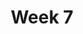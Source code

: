 ---
    title: Week 7
    weekNumber: 7
    days:
      - date: 2023-2-21
        events:
          
          "**HW 4**{: .label .label-hw } [Simulation, Sampling, and Hypothesis Testing](http://datahub.ucsd.edu/user-redirect/git-sync?repo=https://github.com/dsc-courses/dsc10-2023-wi&subPath=homeworks/hw04/hw04.ipynb)":
      - date: 2023-2-22
        events:
          "**LEC 17**{: .label .label-lecture } [Permutation Testing, Bootstrapping](http://datahub.ucsd.edu/user-redirect/git-sync?repo=https://github.com/dsc-courses/dsc10-2023-wi&subPath=lectures/lec17/lec17.ipynb) [✏️](resources/lectures/lec17/lec17.html) [Watch 🎥](https://podcast.ucsd.edu/watch/wi23/dsc10_b00/18/kaltura)":
            "[CIT 12.2-13.2](https://inferentialthinking.com/chapters/12/2/Causality.html)"
        
          "**DIS 7**{: .label .label-disc } [Hypothesis Testing and Permutation Testing](https://practice.dsc10.com/disc07/index.html) - [Dasha 🎥](https://podcast.ucsd.edu/watch/wi23/dsc10_d00/55), [Dylan 🎥](https://podcast.ucsd.edu/watch/wi23/dsc10_a00/51)":
                
      - date: 2023-2-24
        events:
          "**LEC 18**{: .label .label-lecture } Bootstrapping, Percentiles, and Confidence Intervals":
            "[CIT 13.1-13.3](https://inferentialthinking.com/chapters/13/1/Percentiles.html)"

      - date: 2023-2-25
        events:
          
          "**Lab 5**{: .label .label-lab } [Resampling and Bootstrapping](http://datahub.ucsd.edu/user-redirect/git-sync?repo=https://github.com/dsc-courses/dsc10-2023-wi&subPath=labs/lab05/lab05.ipynb)":
---